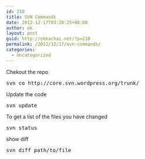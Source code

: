 ```yaml
---
id: 218
title: SVN Commands
date: 2012-12-17T03:20:25+00:00
author: ek
layout: post
guid: http://ekkachai.net/?p=218
permalink: /2012/12/17/svn-commands/
categories:
  - Uncategorized
---
```

Chekout the repo

<pre>svn co http://core.svn.wordpress.org/trunk/</pre>

Update the code

<pre>svn update</pre>

To get a list of the files you have changed

<pre>svn status </pre>

show diff

<pre>svn diff path/to/file </pre>